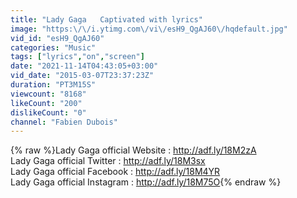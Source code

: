 ```yaml
---
title: "Lady Gaga   Captivated with lyrics"
image: "https:\/\/i.ytimg.com\/vi\/esH9_QgAJ60\/hqdefault.jpg"
vid_id: "esH9_QgAJ60"
categories: "Music"
tags: ["lyrics","on","screen"]
date: "2021-11-14T04:43:05+03:00"
vid_date: "2015-03-07T23:37:23Z"
duration: "PT3M15S"
viewcount: "8168"
likeCount: "200"
dislikeCount: "0"
channel: "Fabien Dubois"
---
```

{% raw %}Lady Gaga official Website : <a rel="nofollow" target="blank" href="http://adf.ly/18M2zA">http://adf.ly/18M2zA</a><br />Lady Gaga official Twitter : <a rel="nofollow" target="blank" href="http://adf.ly/18M3sx">http://adf.ly/18M3sx</a><br />Lady Gaga official Facebook : <a rel="nofollow" target="blank" href="http://adf.ly/18M4YR">http://adf.ly/18M4YR</a><br />Lady Gaga official Instagram : <a rel="nofollow" target="blank" href="http://adf.ly/18M75O">http://adf.ly/18M75O</a>{% endraw %}
